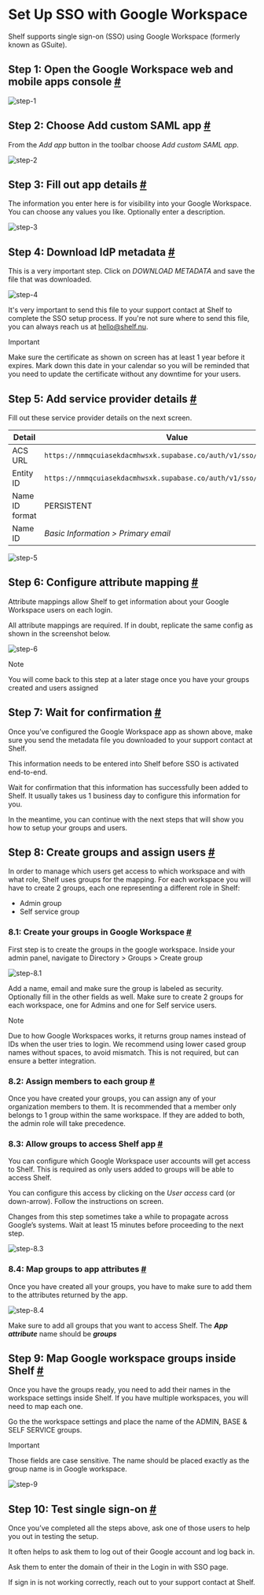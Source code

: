 # Set Up SSO with Google Workspace

Shelf supports single sign-on (SSO) using Google Workspace (formerly known as GSuite).

## Step 1: Open the Google Workspace web and mobile apps console [#](#step-1-open-the-google-workspace-web-and-mobile-apps-console)

![step-1](../../img/google-workspace-step-1.png)

## Step 2: Choose Add custom SAML app [#](#step-2-choose-add-custom-saml-app)

From the _Add app_ button in the toolbar choose _Add custom SAML app_.

![step-2](../../img/google-workspace-step-2.png)

## Step 3: Fill out app details [#](#step-3-fill-out-app-details)

The information you enter here is for visibility into your Google Workspace. You can choose any values you like. Optionally enter a description.

![step-3](../../img/google-workspace-step-3.png)

## Step 4: Download IdP metadata [#](#step-4-download-idp-metadata)

This is a very important step. Click on _DOWNLOAD METADATA_ and save the file that was downloaded.

![step-4](../../img/google-workspace-step-4.png)

It's very important to send this file to your support contact at Shelf to complete the SSO setup process. If you're not sure where to send this file, you can always reach us at [hello@shelf.nu](mailto:hello@shelf.nu).

> [!IMPORTANT]
> Make sure the certificate as shown on screen has at least 1 year before it expires. Mark down this date in your calendar so you will be reminded that you need to update the certificate without any downtime for your users.

## Step 5: Add service provider details [#](#step-5-add-service-provider-details)

Fill out these service provider details on the next screen.

| Detail         | Value                                                                |
| -------------- | -------------------------------------------------------------------- |
| ACS URL        | `https://nmmqcuiasekdacmhwsxk.supabase.co/auth/v1/sso/saml/acs`      |
| Entity ID      | `https://nmmqcuiasekdacmhwsxk.supabase.co/auth/v1/sso/saml/metadata` |
| Name ID format | PERSISTENT                                                           |
| Name ID        | _Basic Information > Primary email_                                  |

![step-5](../../img/google-workspace-step-5.png)

## Step 6: Configure attribute mapping [#](#step-6-configure-attribute-mapping)

Attribute mappings allow Shelf to get information about your Google Workspace users on each login.

All attribute mappings are required. If in doubt, replicate the same config as shown in the screenshot below.

![step-6](../../img/google-workspace-step-6.png)

> [!NOTE]
> You will come back to this step at a later stage once you have your groups created and users assigned

## Step 7: Wait for confirmation [#](#step-7-wait-for-confirmation)

Once you’ve configured the Google Workspace app as shown above, make sure you send the metadata file you downloaded to your support contact at Shelf.

This information needs to be entered into Shelf before SSO is activated end-to-end.

Wait for confirmation that this information has successfully been added to Shelf. It usually takes us 1 business day to configure this information for you.

In the meantime, you can continue with the next steps that will show you how to setup your groups and users.

## Step 8: Create groups and assign users [#](#step-8-create-groups-and-assign-users)

In order to manage which users get access to which workspace and with what role, Shelf uses groups for the mapping.
For each workspace you will have to create 2 groups, each one representing a different role in Shelf:

- Admin group
- Self service group

### 8.1: Create your groups in Google Workspace [#](#81-create-your-groups-in-google-workspace)

First step is to create the groups in the google workspace. Inside your admin panel, navigate to Directory > Groups > Create group

![step-8.1](../../img/google-workspace-step-8-1.png)

Add a name, email and make sure the group is labeled as security. Optionally fill in the other fields as well. Make sure to create 2 groups for each workspace, one for Admins and one for Self service users.

> [!NOTE]
> Due to how Google Workspaces works, it returns group names instead of IDs when the user tries to login. We recommend using lower cased group names without spaces, to avoid mismatch. This is not required, but can ensure a better integration.

### 8.2: Assign members to each group [#](#82-assign-members-to-each-group)

Once you have created your groups, you can assign any of your organization members to them. It is recommended that a member only belongs to 1 group within the same workspace. If they are added to both, the admin role will take precedence.

### 8.3: Allow groups to access Shelf app [#](#83-groups-to-access-shelf-app)

You can configure which Google Workspace user accounts will get access to Shelf. This is required as only users added to groups will be able to access Shelf.

You can configure this access by clicking on the _User access_ card (or down-arrow). Follow the instructions on screen.

Changes from this step sometimes take a while to propagate across Google’s systems. Wait at least 15 minutes before proceeding to the next step.

![step-8.3](../../img/google-workspace-step-8-3.png)

### 8.4: Map groups to app attributes [#](#84-map-groups-to-app-attributes)

Once you have created all your groups, you have to make sure to add them to the attributes returned by the app.

![step-8.4](../../img/google-workspace-step-8-4.png)

Make sure to add all groups that you want to access Shelf. The **_App attribute_** name should be **_groups_**

## Step 9: Map Google workspace groups inside Shelf [#](#step-9-map-google-workspace-groups-inside-shelf)

Once you have the groups ready, you need to add their names in the workspace settings inside Shelf. If you have multiple workspaces, you will need to map each one.

Go the the workspace settings and place the name of the ADMIN, BASE & SELF SERVICE groups.

> [!IMPORTANT]
> Those fields are case sensitive. The name should be placed exactly as the group name is in Google workspace.

![step-9](../../img/google-workspace-step-9.png)

## Step 10: Test single sign-on [#](#step-10-test-single-sign-on)

Once you’ve completed all the steps above, ask one of those users to help you out in testing the setup.

It often helps to ask them to log out of their Google account and log back in.

Ask them to enter the domain of their in the Login in with SSO page.

If sign in is not working correctly, reach out to your support contact at Shelf.
